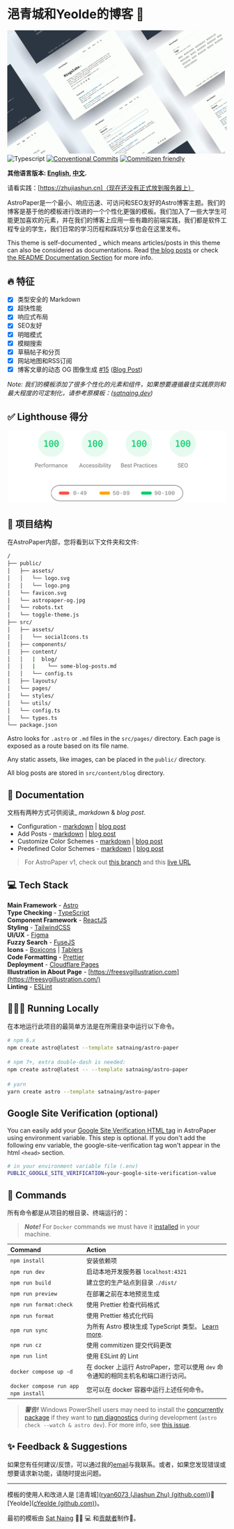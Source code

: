 # 浥青城和Yeolde的博客 📄

![AstroPaper](public/astropaper-og.jpg)
![Typescript](https://img.shields.io/badge/TypeScript-007ACC?style=for-the-badge&logo=typescript&logoColor=white)
[![Conventional Commits](https://img.shields.io/badge/Conventional%20Commits-1.0.0-%23FE5196?logo=conventionalcommits&logoColor=white&style=for-the-badge)](https://conventionalcommits.org)
[![Commitizen friendly](https://img.shields.io/badge/commitizen-friendly-brightgreen.svg?style=for-the-badge)](http://commitizen.github.io/cz-cli/)

**其他语言版本: [English](README.md), [中文](README_zh.md).**

请看实践：[https://zhujiashun.cn]（现在还没有正式放到服务器上）

AstroPaper是一个最小、响应迅速、可访问和SEO友好的Astro博客主题。我们的博客是基于他的模板进行改进的一个个性化更强的模板。我们加入了一些大学生可能更加喜欢的元素，并在我们的博客上应用一些有趣的前端实践，我们都是软件工程专业的学生，我们日常的学习历程和踩坑分享也会在这里发布。

This theme is self-documented \_ which means articles/posts in this theme can also be considered as documentations. Read [the blog posts](https://astro-paper.pages.dev/posts/) or check [the README Documentation Section](#-documentation) for more info.

## 🔥 特征

- [x] 类型安全的 Markdown
- [x] 超快性能
- [x] 响应式布局
- [x] SEO友好
- [x] 明暗模式
- [x] 模糊搜索
- [x] 草稿帖子和分页
- [x] 网站地图和RSS订阅
- [x] 博客文章的动态 OG 图像生成 [#15](https://github.com/satnaing/astro-paper/pull/15) ([Blog Post](https://astro-paper.pages.dev/posts/dynamic-og-image-generation-in-astropaper-blog-posts/))

_Note: 我们的模板添加了很多个性化的元素和组件，如果想要遵循最佳实践原则和最大程度的可定制化，请参考原模板：([satnaing.dev](https://github.com/satnaing/satnaing.dev/tree/deployment))_

## ✅ Lighthouse 得分

<p align="center">
  <a href="https://pagespeed.web.dev/report?url=https%3A%2F%2Fastro-paper.pages.dev%2F&form_factor=desktop">
    <img width="710" alt="AstroPaper Lighthouse Score" src="AstroPaper-lighthouse-score.svg">
  </a>
</p>

## 🚀 项目结构

在AstroPaper内部，您将看到以下文件夹和文件:

```bash
/
├── public/
│   ├── assets/
│   │   └── logo.svg
│   │   └── logo.png
│   └── favicon.svg
│   └── astropaper-og.jpg
│   └── robots.txt
│   └── toggle-theme.js
├── src/
│   ├── assets/
│   │   └── socialIcons.ts
│   ├── components/
│   ├── content/
│   │   |  blog/
│   │   |    └── some-blog-posts.md
│   │   └── config.ts
│   ├── layouts/
│   └── pages/
│   └── styles/
│   └── utils/
│   └── config.ts
│   └── types.ts
└── package.json
```

Astro looks for `.astro` or `.md` files in the `src/pages/` directory. Each page is exposed as a route based on its file name.

Any static assets, like images, can be placed in the `public/` directory.

All blog posts are stored in `src/content/blog` directory.

## 📖 Documentation

文档有两种方式可供阅读\_ _markdown_ & _blog post_.

- Configuration - [markdown](src/content/blog/how-to-configure-astropaper-theme.md) | [blog post](https://astro-paper.pages.dev/posts/how-to-configure-astropaper-theme/)
- Add Posts - [markdown](src/content/blog/adding-new-post.md) | [blog post](https://astro-paper.pages.dev/posts/adding-new-posts-in-astropaper-theme/)
- Customize Color Schemes - [markdown](src/content/blog/customizing-astropaper-theme-color-schemes.md) | [blog post](https://astro-paper.pages.dev/posts/customizing-astropaper-theme-color-schemes/)
- Predefined Color Schemes - [markdown](src/content/blog/predefined-color-schemes.md) | [blog post](https://astro-paper.pages.dev/posts/predefined-color-schemes/)

> For AstroPaper v1, check out [this branch](https://github.com/satnaing/astro-paper/tree/astro-paper-v1) and this [live URL](https://astro-paper-v1.astro-paper.pages.dev/)

## 💻 Tech Stack

**Main Framework** - [Astro](https://astro.build/)  
**Type Checking** - [TypeScript](https://www.typescriptlang.org/)  
**Component Framework** - [ReactJS](https://reactjs.org/)  
**Styling** - [TailwindCSS](https://tailwindcss.com/)  
**UI/UX** - [Figma](https://figma.com)  
**Fuzzy Search** - [FuseJS](https://fusejs.io/)  
**Icons** - [Boxicons](https://boxicons.com/) | [Tablers](https://tabler-icons.io/)  
**Code Formatting** - [Prettier](https://prettier.io/)  
**Deployment** - [Cloudflare Pages](https://pages.cloudflare.com/)  
**Illustration in About Page** - [https://freesvgillustration.com](https://freesvgillustration.com/)  
**Linting** - [ESLint](https://eslint.org)

## 👨🏻‍💻 Running Locally

在本地运行此项目的最简单方法是在所需目录中运行以下命令。

```bash
# npm 6.x
npm create astro@latest --template satnaing/astro-paper

# npm 7+, extra double-dash is needed:
npm create astro@latest -- --template satnaing/astro-paper

# yarn
yarn create astro --template satnaing/astro-paper
```

## Google Site Verification (optional)

You can easily add your [Google Site Verification HTML tag](https://support.google.com/webmasters/answer/9008080#meta_tag_verification&zippy=%2Chtml-tag) in AstroPaper using environment variable. This step is optional. If you don't add the following env variable, the google-site-verification tag won't appear in the html `<head>` section.

```bash
# in your environment variable file (.env)
PUBLIC_GOOGLE_SITE_VERIFICATION=your-google-site-verification-value
```

## 🧞 Commands

所有命令都是从项目的根目录、终端运行的：

> **_Note!_** For `Docker` commands we must have it [installed](https://docs.docker.com/engine/install/) in your machine.

| Command                              | Action                                                       |
| :----------------------------------- | :----------------------------------------------------------- |
| `npm install`                        | 安装依赖项                                                   |
| `npm run dev`                        | 启动本地开发服务器 `localhost:4321`                          |
| `npm run build`                      | 建立您的生产站点到目录 `./dist/`                             |
| `npm run preview`                    | 在部署之前在本地预览生成                                     |
| `npm run format:check`               | 使用 Prettier 检查代码格式                                   |
| `npm run format`                     | 使用 Prettier 格式化代码                                     |
| `npm run sync`                       | 为所有 Astro 模块生成 TypeScript 类型。 [Learn more](https://docs.astro.build/en/reference/cli-reference/#astro-sync). |
| `npm run cz`                         | 使用 commitizen 提交代码更改                                 |
| `npm run lint`                       | 使用 ESLint 的 Lint                                          |
| `docker compose up -d`               | 在 docker 上运行 AstroPaper，您可以使用 `dev` 命令通知的相同主机名和端口进行访问。 |
| `docker compose run app npm install` | 您可以在 docker 容器中运行上述任何命令。                     |

> **_警告!_** Windows PowerShell users may need to install the [concurrently package](https://www.npmjs.com/package/concurrently) if they want to [run diagnostics](https://docs.astro.build/en/reference/cli-reference/#astro-check) during development (`astro check --watch & astro dev`). For more info, see [this issue](https://github.com/satnaing/astro-paper/issues/113).

## ✨ Feedback & Suggestions

如果您有任何建议/反馈，可以通过我的[email](mailto:2133361878@qq.com)与我联系。或者，如果您发现错误或想要请求新功能，请随时提出问题。

---

模板的使用人和改进人是 [浥青城]([ryan6073 (Jiashun Zhu) (github.com)](https://github.com/ryan6073)):couple_with_heart:[Yeolde]([cYeolde (github.com)](https://github.com/cYeolde))。

最初的模板由 [Sat Naing](https://satnaing.dev/) 👨🏻 💻 和[贡献者](https://github.com/satnaing/astro-paper/graphs/contributors)制作🤍。
